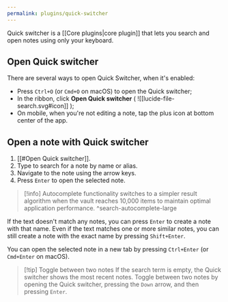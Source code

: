 ```yaml
---
permalink: plugins/quick-switcher
---
```

Quick switcher is a [[Core plugins|core plugin]] that lets you search and open notes using only your keyboard.

## Open Quick switcher

There are several ways to open Quick Switcher, when it's enabled:
- Press `Ctrl+O` (or `Cmd+O` on macOS) to open the Quick switcher;
- In the ribbon, click **Open Quick switcher** ( ![[lucide-file-search.svg#icon]] );
- On mobile, when you're not editing a note, tap the plus icon at bottom center of the app.

## Open a note with Quick switcher

1. [[#Open Quick switcher]].
2. Type to search for a note by name or alias.
3. Navigate to the note using the arrow keys.
4. Press `Enter` to open the selected note.

> [!info] Autocomplete functionality switches to a simpler result algorithm when the vault reaches 10,000 items to maintain optimal application performance. ^search-autocomplete-large

If the text doesn't match any notes, you can press `Enter` to create a note with that name. Even if the text matches one or more similar notes, you can still create a note with the exact name by pressing `Shift+Enter`.

You can open the selected note in a new tab by pressing `Ctrl+Enter` (or `Cmd+Enter` on macOS).

> [!tip] Toggle between two notes
> If the search term is empty, the Quick switcher shows the most recent notes. Toggle between two notes by opening the Quick switcher, pressing the `Down` arrow, and then pressing `Enter`.